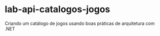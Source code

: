 # lab-api-catalogos-jogos
Criando um catálogo de jogos usando boas práticas de arquitetura com .NET
